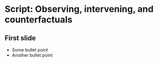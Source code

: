 # Script: Observing, intervening, and counterfactuals

## First slide

- Some bullet point
- Another bullet point
